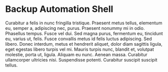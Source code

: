 # Backup Automation Shell
Curabitur a felis in nunc fringilla tristique. Praesent metus tellus, elementum eu, semper a, adipiscing nec, purus. Praesent nonummy mi in odio. Phasellus tempus. Fusce vel dui.
Sed magna purus, fermentum eu, tincidunt eu, varius ut, felis. Fusce convallis metus id felis luctus adipiscing. Sed libero. Donec interdum, metus et hendrerit aliquet, dolor diam sagittis ligula, eget egestas libero turpis vel mi. Mauris turpis nunc, blandit et, volutpat molestie, porta ut, ligula.
Aliquam eu nunc. Aenean massa. Curabitur ullamcorper ultricies nisi. Suspendisse potenti. Curabitur suscipit suscipit tellus.
